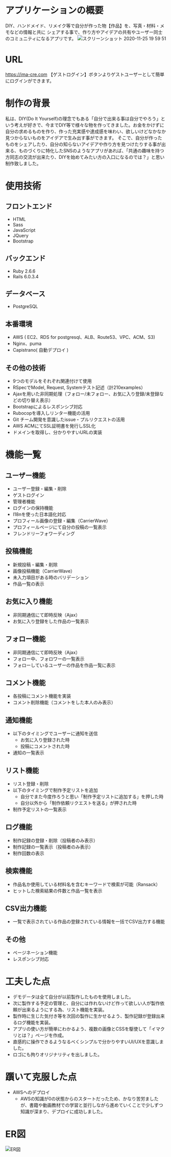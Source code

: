 # アプリケーションの概要
DIY、ハンドメイド、リメイク等で自分が作った物【作品】を、写真・材料・メモなどの情報と共に シェアする事で、作り方やアイデアの共有やユーザー同士のコミュニティになるアプリです。
![スクリーンショット 2020-11-25 19 59 51](https://user-images.githubusercontent.com/59791028/100219007-ce516380-2f58-11eb-8e04-84d1205d50fb.png)

# URL
https://ima-cre.com
【ゲストログイン】ボタンよりゲストユーザーとして簡単にログインができます。

# 制作の背景
私は、DIY(Do It Yourself)の理念でもある「自分で出来る事は自分でやろう」という考えが好きで、今までDIY等で様々な物を作ってきました。お金をかけずに自分の求めるものを作り、作った充実感や達成感を味わい、欲しいけどなかなか見つからないものをアイデアで生み出す事ができます。
そこで、自分が作ったものをシェアしたり、自分の知らないアイデアや作り方を見つけたりする事が出来る、ものづくりに特化したSNSのようなアプリがあれば、「共通の趣味を持つ方同志の交流が出来たり、DIYを始めてみたい方の入口になるのでは？」と思い制作致しました。

# 使用技術
## フロントエンド
- HTML
- Sass
- JavaScript
- JQuery
- Bootstrap

## バックエンド
- Ruby 2.6.6
- Rails 6.0.3.4

## データベース
- PostgreSQL

## 本番環境
- AWS ( EC2、RDS for postgresql、ALB、Route53、VPC、ACM、S3)
- Nginx、puma
- Capistrano( 自動デプロイ )

## その他の技術
- 9つのモデルをそれぞれ関連付けて使用
- RSpecでModel, Request, Systemテスト記述（計210examples）  
- Ajaxを用いた非同期処理（フォロー/未フォロー、お気に入り登録/未登録などの切り替え表示）  
- Bootstrapによるレスポンシブ対応  
- Rubocopを導入しリンター機能の活用
- Git チーム開発を意識したissue・プルリクエストの活用
- AWS ACMにてSSL証明書を発行しSSL化
- ドメインを取得し、分かりやすいURLの実装

# 機能一覧
## ユーザー機能
- ユーザー登録・編集・削除
- ゲストログイン
- 管理者機能
- ログインの保持機能
- I18nを使った日本語化対応
- プロフィール画像の登録・編集（CarrierWave）
- プロフィールページにて自分の投稿の一覧表示
- フレンドリーフォワーディング

## 投稿機能
- 新規投稿・編集・削除
- 画像投稿機能（CarrierWave）
- 未入力項目がある時のバリデーション
- 作品一覧の表示

## お気に入り機能
- 非同期通信にて即時反映（Ajax）
- お気に入り登録をした作品の一覧表示

## フォロー機能
- 非同期通信にて即時反映（Ajax）
- フォロー中、フォロワーの一覧表示
- フォローしているユーザーの作品を作品一覧に表示

## コメント機能
- 各投稿にコメント機能を実装
- コメント削除機能（コメントをした本人のみ表示）

## 通知機能
- 以下のタイミングでユーザーに通知を送信
  - お気に入り登録された時
  - 投稿にコメントされた時
- 通知の一覧表示

## リスト機能
- リスト登録・削除
- 以下のタイミングで制作予定リストを追加
  - 自分でまた今度作ろうと思い「制作予定リストに追加する」を押した時
  - 自分以外から「制作依頼リクエストを送る」が押された時
- 制作予定リストの一覧表示

## ログ機能
- 制作記録の登録・削除（投稿者のみ表示）
- 制作記録の一覧表示（投稿者のみ表示）
- 制作回数の表示

## 検索機能
- 作品名か使用している材料名を含むキーワードで検索が可能（Ransack）
- ヒットした検索結果の件数と作品一覧を表示

## CSV出力機能
- 一覧で表示されている作品の登録されている情報を一括でCSV出力する機能

## その他
- ページネーション機能
- レスポンシブ対応

# 工夫した点
- デモデータは全て自分が以前製作したものを使用しました。
- 次に製作する予定の管理と、自分には作れないけど作って欲しい人が製作依頼が出来るようにする為、リスト機能を実装。
- 製作時に生じた気付き等を次回の製作に生かせるよう、製作記録が登録出来るログ機能を実装。
- アプリの使い方が簡単にわかるよう、複数の画像とCSSを駆使して「イマクリとは？」ページを作成。
- 直感的に操作できるようなるべくシンプルで分かりやすいUI/UXを意識しました。
- ロゴにも拘りオリジナリティを出しました。

# 躓いて克服した点
- AWSへのデプロイ
  - AWSの知識が0の状態からのスタートだったため、かなり苦労ましたが、書籍や動画教材での学習と並行しながら進めていくことで少しずつ知識が深まり、デプロイに成功しました。

# ER図
![ER図](https://user-images.githubusercontent.com/59791028/99808968-00437e00-2b85-11eb-9430-5c0d63d91953.png)
